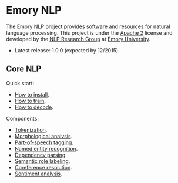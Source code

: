 # Emory NLP

The Emory NLP project provides software and resources for natural language processing. This project is under the [Apache 2](http://www.apache.org/licenses/LICENSE-2.0) license and developed by the [NLP Research Group](http://nlp.mathcs.emory.edu) at [Emory University](http://emory.edu).

* Latest release: 1.0.0 (expected by 12/2015).

## Core NLP

Quick start:

* [How to install](md/quickstart/install.md).
* [How to train](https://github.com/emorynlp/corenlp/blob/master/md/train.md).
* [How to decode](md/quickstart/decode.md).

Components:

* [Tokenization](https://github.com/emorynlp/tokenization).
* [Morphological analysis](https://github.com/emorynlp/morphological_analysis).
* [Part-of-speech tagging](md/component/part_of_speech_tagging.md).
* [Named entity recognition](md/component/named_entity_recognition.md).
* [Dependency parsing](md/component/dependency_parsing.md).
* [Semantic role labeling](md/component/semantic_role_labeling.md).
* [Coreference resolution](md/component/coreference_resolution.md).
* [Sentiment analysis](md/component/sentiment_analysis.md).
